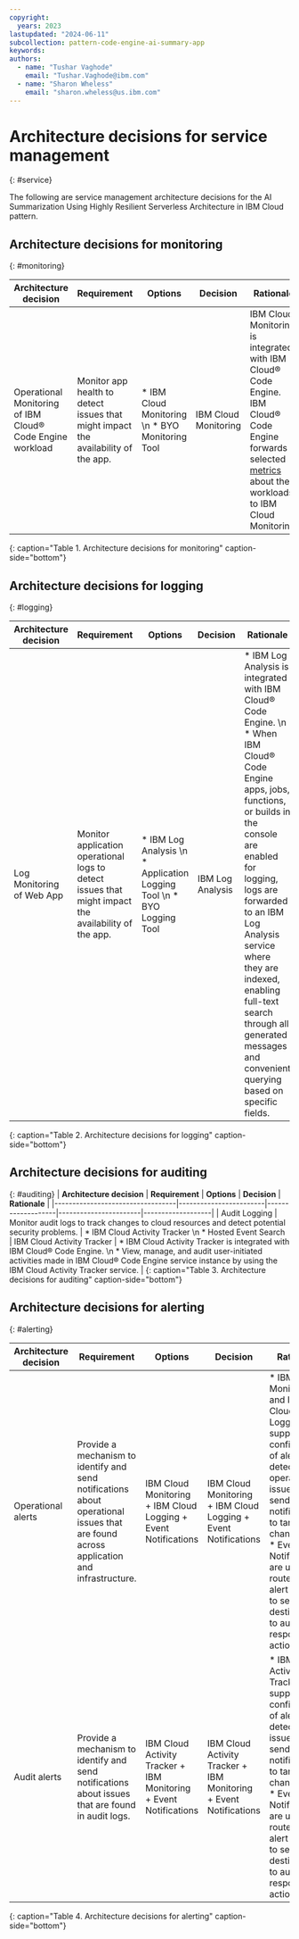 ```yaml
---
copyright:
  years: 2023
lastupdated: "2024-06-11"
subcollection: pattern-code-engine-ai-summary-app
keywords:
authors:
  - name: "Tushar Vaghode"
    email: "Tushar.Vaghode@ibm.com"
  - name: "Sharon Wheless"
    email: "sharon.wheless@us.ibm.com"
---
```


# Architecture decisions for service management
{: #service}

The following are service management architecture decisions for the AI Summarization Using Highly Resilient Serverless Architecture in IBM Cloud pattern.

## Architecture decisions for monitoring
{: #monitoring}

| **Architecture decision**        | **Requirement**        | **Options**       | **Decision**          | **Rationale**     |
|----------------------------------|------------------------|-------------------|-----------------------|-------------------|
| Operational Monitoring of IBM Cloud® Code Engine workload | Monitor app health to detect issues that might impact the availability of the app. | * IBM Cloud Monitoring \n * BYO Monitoring Tool | IBM Cloud Monitoring  | IBM Cloud Monitoring is integrated with IBM Cloud® Code Engine.  IBM Cloud® Code Engine forwards selected [metrics](https://cloud.ibm.com/docs/codeengine?topic=codeengine-monitor#metrics-by-plan) about the workloads to IBM Cloud Monitoring. |
{: caption="Table 1. Architecture decisions for monitoring" caption-side="bottom"}

## Architecture decisions for logging
{: #logging}

| **Architecture decision**        | **Requirement**        | **Options**       | **Decision**          | **Rationale**     |
|----------------------------------|------------------------|-------------------|-----------------------|-------------------|
| Log Monitoring of Web App | Monitor application operational logs to detect issues that might impact the availability of the app. | * IBM Log Analysis  \n * Application Logging Tool  \n * BYO Logging Tool | IBM Log Analysis | * IBM Log Analysis is integrated with IBM Cloud® Code Engine. \n * When IBM Cloud® Code Engine apps, jobs, functions, or builds in the console are enabled for logging, logs are forwarded to an IBM Log Analysis service where they are indexed, enabling full-text search through all generated messages and convenient querying based on specific fields. |
{: caption="Table 2. Architecture decisions for logging" caption-side="bottom"}

## Architecture decisions for auditing
{: #auditing}
| **Architecture decision**        | **Requirement**        | **Options**       | **Decision**          | **Rationale**     |
|----------------------------------|------------------------|-------------------|-----------------------|-------------------|
| Audit Logging             | Monitor audit logs to track changes to cloud resources and detect potential security problems. | * IBM Cloud Activity Tracker  \n * Hosted Event Search | IBM Cloud Activity Tracker | * IBM Cloud Activity Tracker is integrated with IBM Cloud® Code Engine.  \n * View, manage, and audit user-initiated activities made in IBM Cloud® Code Engine service instance by using the IBM Cloud Activity Tracker service. |
{: caption="Table 3. Architecture decisions for auditing" caption-side="bottom"}

## Architecture decisions for alerting
{: #alerting}

| **Architecture decision**        | **Requirement**        | **Options**       | **Decision**          | **Rationale**     |
|----------------------------------|------------------------|-------------------|-----------------------|-------------------|
| Operational alerts        | Provide a mechanism to identify and send notifications about operational issues that are found across application and infrastructure. | IBM Cloud Monitoring + IBM Cloud Logging + Event Notifications    | IBM Cloud Monitoring + IBM Cloud Logging + Event Notifications    | * IBM Cloud Monitoring and IBM Cloud Logging support the configuration of alerts to detect operational issues and send notifications to targeted channels. \n * Event Notifications are used to route the alert events to service destinations to automate response actions. |
| Audit alerts              | Provide a mechanism to identify and send notifications about issues that are found in audit logs.                                     | IBM Cloud Activity Tracker + IBM Monitoring + Event Notifications | IBM Cloud Activity Tracker + IBM Monitoring + Event Notifications | * IBM Activity Tracker supports the configuration of alerts to detect audit issues and send notifications to targeted channels. \n * Event Notifications are used to route the alert events to service destinations to automate response actions.                            |
{: caption="Table 4. Architecture decisions for alerting" caption-side="bottom"}
